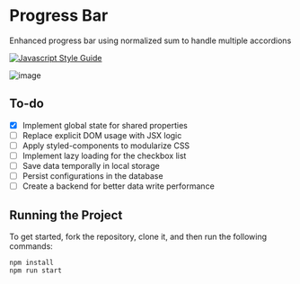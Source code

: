 # Progress Bar

Enhanced progress bar using normalized sum to handle multiple accordions

[![Javascript Style Guide](https://badgen.net/badge/eslint/airbnb/ff5a5f?icon=airbnb)](https://github.com/airbnb/javascript)

![image](https://user-images.githubusercontent.com/12193814/159146779-068564b0-44ce-41e1-8996-5ef7845ab30b.png)

## To-do

- [x] Implement global state for shared properties
- [ ] Replace explicit DOM usage with JSX logic
- [ ] Apply styled-components to modularize CSS
- [ ] Implement lazy loading for the checkbox list
- [ ] Save data temporally in local storage
- [ ] Persist configurations in the database
- [ ] Create a backend for better data write performance

## Running the Project

To get started, fork the repository, clone it, and then run the following commands:

    npm install
    npm run start
